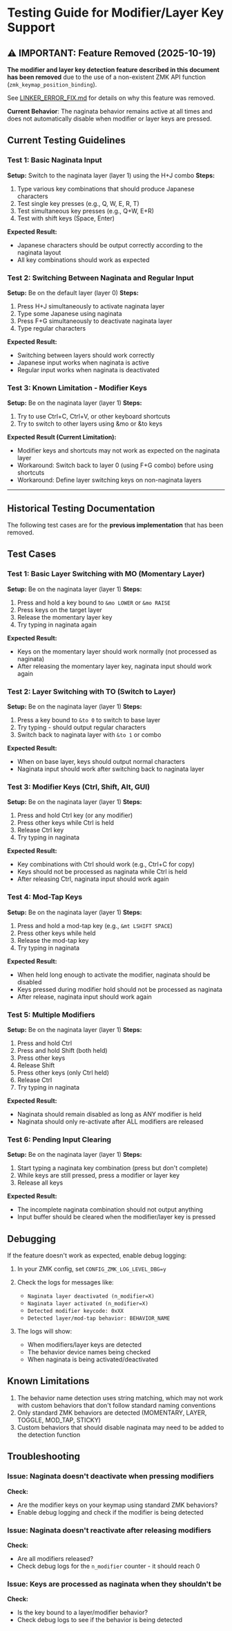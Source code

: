 # Testing Guide for Modifier/Layer Key Support

## ⚠️ IMPORTANT: Feature Removed (2025-10-19)

**The modifier and layer key detection feature described in this document has been removed** due to the use of a non-existent ZMK API function (`zmk_keymap_position_binding`).

See [LINKER_ERROR_FIX.md](LINKER_ERROR_FIX.md) for details on why this feature was removed.

**Current Behavior**: The naginata behavior remains active at all times and does not automatically disable when modifier or layer keys are pressed.

## Current Testing Guidelines

### Test 1: Basic Naginata Input
**Setup:** Switch to the naginata layer (layer 1) using the H+J combo
**Steps:**
1. Type various key combinations that should produce Japanese characters
2. Test single key presses (e.g., Q, W, E, R, T)
3. Test simultaneous key presses (e.g., Q+W, E+R)
4. Test with shift keys (Space, Enter)

**Expected Result:**
- Japanese characters should be output correctly according to the naginata layout
- All key combinations should work as expected

### Test 2: Switching Between Naginata and Regular Input
**Setup:** Be on the default layer (layer 0)
**Steps:**
1. Press H+J simultaneously to activate naginata layer
2. Type some Japanese using naginata
3. Press F+G simultaneously to deactivate naginata layer
4. Type regular characters

**Expected Result:**
- Switching between layers should work correctly
- Japanese input works when naginata is active
- Regular input works when naginata is deactivated

### Test 3: Known Limitation - Modifier Keys
**Setup:** Be on the naginata layer (layer 1)
**Steps:**
1. Try to use Ctrl+C, Ctrl+V, or other keyboard shortcuts
2. Try to switch to other layers using &mo or &to keys

**Expected Result (Current Limitation):**
- Modifier keys and shortcuts may not work as expected on the naginata layer
- Workaround: Switch back to layer 0 (using F+G combo) before using shortcuts
- Workaround: Define layer switching keys on non-naginata layers

---

## Historical Testing Documentation

The following test cases are for the **previous implementation** that has been removed.

## Test Cases

### Test 1: Basic Layer Switching with MO (Momentary Layer)
**Setup:** Be on the naginata layer (layer 1)
**Steps:**
1. Press and hold a key bound to `&mo LOWER` or `&mo RAISE`
2. Press keys on the target layer
3. Release the momentary layer key
4. Try typing in naginata again

**Expected Result:**
- Keys on the momentary layer should work normally (not processed as naginata)
- After releasing the momentary layer key, naginata input should work again

### Test 2: Layer Switching with TO (Switch to Layer)
**Setup:** Be on the naginata layer (layer 1)
**Steps:**
1. Press a key bound to `&to 0` to switch to base layer
2. Try typing - should output regular characters
3. Switch back to naginata layer with `&to 1` or combo

**Expected Result:**
- When on base layer, keys should output normal characters
- Naginata input should work after switching back to naginata layer

### Test 3: Modifier Keys (Ctrl, Shift, Alt, GUI)
**Setup:** Be on the naginata layer (layer 1)
**Steps:**
1. Press and hold Ctrl key (or any modifier)
2. Press other keys while Ctrl is held
3. Release Ctrl key
4. Try typing in naginata

**Expected Result:**
- Key combinations with Ctrl should work (e.g., Ctrl+C for copy)
- Keys should not be processed as naginata while Ctrl is held
- After releasing Ctrl, naginata input should work again

### Test 4: Mod-Tap Keys
**Setup:** Be on the naginata layer (layer 1)
**Steps:**
1. Press and hold a mod-tap key (e.g., `&mt LSHIFT SPACE`)
2. Press other keys while held
3. Release the mod-tap key
4. Try typing in naginata

**Expected Result:**
- When held long enough to activate the modifier, naginata should be disabled
- Keys pressed during modifier hold should not be processed as naginata
- After release, naginata input should work again

### Test 5: Multiple Modifiers
**Setup:** Be on the naginata layer (layer 1)
**Steps:**
1. Press and hold Ctrl
2. Press and hold Shift (both held)
3. Press other keys
4. Release Shift
5. Press other keys (only Ctrl held)
6. Release Ctrl
7. Try typing in naginata

**Expected Result:**
- Naginata should remain disabled as long as ANY modifier is held
- Naginata should only re-activate after ALL modifiers are released

### Test 6: Pending Input Clearing
**Setup:** Be on the naginata layer (layer 1)
**Steps:**
1. Start typing a naginata key combination (press but don't complete)
2. While keys are still pressed, press a modifier or layer key
3. Release all keys

**Expected Result:**
- The incomplete naginata combination should not output anything
- Input buffer should be cleared when the modifier/layer key is pressed

## Debugging

If the feature doesn't work as expected, enable debug logging:

1. In your ZMK config, set `CONFIG_ZMK_LOG_LEVEL_DBG=y`
2. Check the logs for messages like:
   - `Naginata layer deactivated (n_modifier=X)`
   - `Naginata layer activated (n_modifier=X)`
   - `Detected modifier keycode: 0xXX`
   - `Detected layer/mod-tap behavior: BEHAVIOR_NAME`

3. The logs will show:
   - When modifiers/layer keys are detected
   - The behavior device names being checked
   - When naginata is being activated/deactivated

## Known Limitations

1. The behavior name detection uses string matching, which may not work with custom behaviors that don't follow standard naming conventions
2. Only standard ZMK behaviors are detected (MOMENTARY, LAYER, TOGGLE, MOD_TAP, STICKY)
3. Custom behaviors that should disable naginata may need to be added to the detection function

## Troubleshooting

### Issue: Naginata doesn't deactivate when pressing modifiers
**Check:**
- Are the modifier keys on your keymap using standard ZMK behaviors?
- Enable debug logging and check if the modifier is being detected

### Issue: Naginata doesn't reactivate after releasing modifiers
**Check:**
- Are all modifiers released?
- Check debug logs for the `n_modifier` counter - it should reach 0

### Issue: Keys are processed as naginata when they shouldn't be
**Check:**
- Is the key bound to a layer/modifier behavior?
- Check debug logs to see if the behavior is being detected
